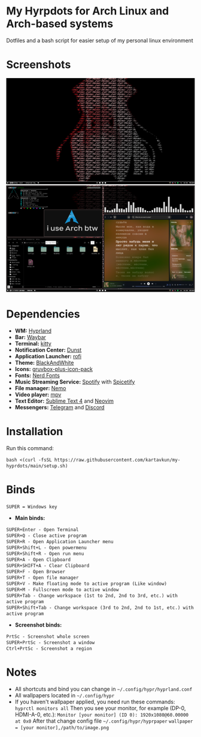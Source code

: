 # My Hyrpdots for Arch Linux and Arch-based systems
Dotfiles and a bash script for easier setup of my personal linux environment

<!-- TODO: Сделать перевод README.md на русский и тюремный :D-->

# Screenshots
![alt](/photos/w_out_apps.png)
![alt text](/photos/w_apps.png)

# Dependencies
- **WM:** [Hyprland](https://hyprland.org)
- **Bar:** [Waybar](https://github.com/Alexays/Waybar)
- **Terminal:** [kitty](https://github.com/kovidgoyal/kitty)
- **Notification Center:** [Dunst](https://dunst-project.org)
- **Application Launcher:** [rofi](https://sr.ht/~scoopta/wofi/)
- **Theme:** [BlackAndWhite](https://www.opencode.net/infinity64/blackandwhite-gtk)
- **Icons:** [gruvbox-plus-icon-pack](https://github.com/SylEleuth/gruvbox-plus-icon-pack)
- **Fonts:** [Nerd Fonts](https://github.com/ryanoasis/nerd-fonts)
- **Music Streaming Service:** [Spotify](https://spotify.com) with [Spicetify](https://spicetify.app)
- **File manager:** [Nemo](https://github.com/linuxmint/nemo)
- **Video player:** [mpv](https://mpv.io)
- **Text Editor:** [Sublime Text 4](https://www.sublimetext.com) and [Neovim](https://neovim.io)
- **Messengers:** [Telegram](https://desktop.telegram.org/) and [Discord](https://discord.com)

# Installation
Run this command:
```
bash <(curl -fsSL https://raw.githubusercontent.com/kartavkun/my-hyprdots/main/setup.sh)
``` 

# Binds
`SUPER = Windows key`
- **Main binds:**
```
SUPER+Enter - Open Terminal
SUPER+Q - Close active program
SUPER+R - Open Application Launcher menu
SUPER+Shift+L - Open powermenu
SUPER+Shift+R - Open run menu
SUPER+A - Open Clipboard
SUPER+SHIFT+A - Clear Clipboard
SUPER+F - Open Browser
SUPER+T - Open file manager
SUPER+V - Make floating mode to active program (Like window)
SUPER+M - Fullscreen mode to active window
SUPER+Tab - Change workspace (1st to 2nd, 2nd to 3rd, etc.) with active program
SUPER+Shift+Tab - Change workspace (3rd to 2nd, 2nd to 1st, etc.) with active program
```

- **Screenshot binds:**
```
PrtSc - Screenshot whole screen
SUPER+PrtSc - Screenshot a window
Ctrl+PrtSc - Screenshot a region
```

# Notes
- All shortcuts and bind you can change in `~/.config/hypr/hyprland.conf`
- All wallpapers located in `~/.config/hypr`
- If you haven't wallpaper applied, you need run these commands: 
`
hyprctl monitors all
`
Then you see your monitor, for example (DP-0, HDMI-A-0, etc.):
`
Monitor [your monitor] (ID 0):
	1920x1080@60.00000 at 0x0
`
After that change config file `~/.config/hypr/hyprpaper`
`
wallpaper = [your monitor],/path/to/image.png
`
